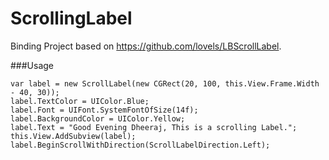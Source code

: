 # ScrollingLabel

Binding Project based on https://github.com/lovels/LBScrollLabel.

###Usage
```
var label = new ScrollLabel(new CGRect(20, 100, this.View.Frame.Width - 40, 30));
label.TextColor = UIColor.Blue;
label.Font = UIFont.SystemFontOfSize(14f);
label.BackgroundColor = UIColor.Yellow;
label.Text = "Good Evening Dheeraj, This is a scrolling Label.";
this.View.AddSubview(label);
label.BeginScrollWithDirection(ScrollLabelDirection.Left);
```
